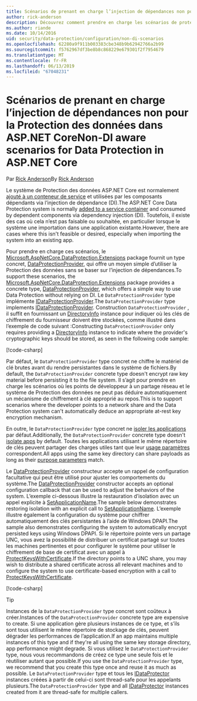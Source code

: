 ```yaml
---
title: Scénarios de prenant en charge l’injection de dépendances non pour la Protection des données dans ASP.NET Core
author: rick-anderson
description: Découvrez comment prendre en charge les scénarios de protection de données où vous ne pouvez pas ou ne souhaitez pas utiliser un service fourni par l’injection de dépendances.
ms.author: riande
ms.date: 10/14/2016
uid: security/data-protection/configuration/non-di-scenarios
ms.openlocfilehash: 62280a9f911b003383cbe348b9b62942766a2b99
ms.sourcegitcommit: f5762967df3be8b8c868229e679301f2f7954679
ms.translationtype: MT
ms.contentlocale: fr-FR
ms.lasthandoff: 06/13/2019
ms.locfileid: "67048231"
---
```

# <a name="non-di-aware-scenarios-for-data-protection-in-aspnet-core"></a><span data-ttu-id="b7ce4-103">Scénarios de prenant en charge l’injection de dépendances non pour la Protection des données dans ASP.NET Core</span><span class="sxs-lookup"><span data-stu-id="b7ce4-103">Non-DI aware scenarios for Data Protection in ASP.NET Core</span></span>

<span data-ttu-id="b7ce4-104">Par [Rick Anderson](https://twitter.com/RickAndMSFT)</span><span class="sxs-lookup"><span data-stu-id="b7ce4-104">By [Rick Anderson](https://twitter.com/RickAndMSFT)</span></span>

<span data-ttu-id="b7ce4-105">Le système de Protection des données ASP.NET Core est normalement [ajouté à un conteneur de service](xref:security/data-protection/consumer-apis/overview) et utilisées par les composants dépendants via l’injection de dépendance (DI).</span><span class="sxs-lookup"><span data-stu-id="b7ce4-105">The ASP.NET Core Data Protection system is normally [added to a service container](xref:security/data-protection/consumer-apis/overview) and consumed by dependent components via dependency injection (DI).</span></span> <span data-ttu-id="b7ce4-106">Toutefois, il existe des cas où cela n’est pas faisable ou souhaitée, en particulier lorsque le système une importation dans une application existante.</span><span class="sxs-lookup"><span data-stu-id="b7ce4-106">However, there are cases where this isn't feasible or desired, especially when importing the system into an existing app.</span></span>

<span data-ttu-id="b7ce4-107">Pour prendre en charge ces scénarios, le [Microsoft.AspNetCore.DataProtection.Extensions](https://www.nuget.org/packages/Microsoft.AspNetCore.DataProtection.Extensions/) package fournit un type concret, [DataProtectionProvider](/dotnet/api/Microsoft.AspNetCore.DataProtection.DataProtectionProvider), qui offre un moyen simple d’utiliser la Protection des données sans se baser sur l’injection de dépendances.</span><span class="sxs-lookup"><span data-stu-id="b7ce4-107">To support these scenarios, the [Microsoft.AspNetCore.DataProtection.Extensions](https://www.nuget.org/packages/Microsoft.AspNetCore.DataProtection.Extensions/) package provides a concrete type, [DataProtectionProvider](/dotnet/api/Microsoft.AspNetCore.DataProtection.DataProtectionProvider), which offers a simple way to use Data Protection without relying on DI.</span></span> <span data-ttu-id="b7ce4-108">Le `DataProtectionProvider` type implémente [IDataProtectionProvider](/dotnet/api/microsoft.aspnetcore.dataprotection.idataprotectionprovider).</span><span class="sxs-lookup"><span data-stu-id="b7ce4-108">The `DataProtectionProvider` type implements [IDataProtectionProvider](/dotnet/api/microsoft.aspnetcore.dataprotection.idataprotectionprovider).</span></span> <span data-ttu-id="b7ce4-109">Construction `DataProtectionProvider` , il suffit en fournissant un [DirectoryInfo](/dotnet/api/system.io.directoryinfo) instance pour indiquer où les clés de chiffrement du fournisseur doivent être stockées, comme illustré dans l’exemple de code suivant :</span><span class="sxs-lookup"><span data-stu-id="b7ce4-109">Constructing `DataProtectionProvider` only requires providing a [DirectoryInfo](/dotnet/api/system.io.directoryinfo) instance to indicate where the provider's cryptographic keys should be stored, as seen in the following code sample:</span></span>

[!code-csharp[](non-di-scenarios/_static/nodisample1.cs)]

<span data-ttu-id="b7ce4-110">Par défaut, le `DataProtectionProvider` type concret ne chiffre le matériel de clé brutes avant du rendre persistantes dans le système de fichiers.</span><span class="sxs-lookup"><span data-stu-id="b7ce4-110">By default, the `DataProtectionProvider` concrete type doesn't encrypt raw key material before persisting it to the file system.</span></span> <span data-ttu-id="b7ce4-111">Il s’agit pour prendre en charge les scénarios où les points de développeur à un partage réseau et le système de Protection des données ne peut pas déduire automatiquement un mécanisme de chiffrement à clé approprié au repos.</span><span class="sxs-lookup"><span data-stu-id="b7ce4-111">This is to support scenarios where the developer points to a network share and the Data Protection system can't automatically deduce an appropriate at-rest key encryption mechanism.</span></span>

<span data-ttu-id="b7ce4-112">En outre, le `DataProtectionProvider` type concret ne [isoler les applications](xref:security/data-protection/configuration/overview#per-application-isolation) par défaut.</span><span class="sxs-lookup"><span data-stu-id="b7ce4-112">Additionally, the `DataProtectionProvider` concrete type doesn't [isolate apps](xref:security/data-protection/configuration/overview#per-application-isolation) by default.</span></span> <span data-ttu-id="b7ce4-113">Toutes les applications utilisant le même répertoire de clés peuvent partager des charges utiles tant que leur [usage paramètres](xref:security/data-protection/consumer-apis/purpose-strings) correspondent.</span><span class="sxs-lookup"><span data-stu-id="b7ce4-113">All apps using the same key directory can share payloads as long as their [purpose parameters](xref:security/data-protection/consumer-apis/purpose-strings) match.</span></span>

<span data-ttu-id="b7ce4-114">Le [DataProtectionProvider](/dotnet/api/microsoft.aspnetcore.dataprotection.dataprotectionprovider) constructeur accepte un rappel de configuration facultative qui peut être utilisé pour ajuster les comportements du système.</span><span class="sxs-lookup"><span data-stu-id="b7ce4-114">The [DataProtectionProvider](/dotnet/api/microsoft.aspnetcore.dataprotection.dataprotectionprovider) constructor accepts an optional configuration callback that can be used to adjust the behaviors of the system.</span></span> <span data-ttu-id="b7ce4-115">L’exemple ci-dessous illustre la restauration d’isolation avec un appel explicite à [SetApplicationName](/dotnet/api/microsoft.aspnetcore.dataprotection.dataprotectionbuilderextensions.setapplicationname).</span><span class="sxs-lookup"><span data-stu-id="b7ce4-115">The sample below demonstrates restoring isolation with an explicit call to [SetApplicationName](/dotnet/api/microsoft.aspnetcore.dataprotection.dataprotectionbuilderextensions.setapplicationname).</span></span> <span data-ttu-id="b7ce4-116">L’exemple illustre également la configuration du système pour chiffrer automatiquement des clés persistantes à l’aide de Windows DPAPI.</span><span class="sxs-lookup"><span data-stu-id="b7ce4-116">The sample also demonstrates configuring the system to automatically encrypt persisted keys using Windows DPAPI.</span></span> <span data-ttu-id="b7ce4-117">Si le répertoire pointe vers un partage UNC, vous avez la possibilité de distribuer un certificat partagé sur toutes les machines pertinentes et pour configurer le système pour utiliser le chiffrement de base de certificat avec un appel à [ProtectKeysWithCertificate](/dotnet/api/microsoft.aspnetcore.dataprotection.dataprotectionbuilderextensions.protectkeyswithcertificate).</span><span class="sxs-lookup"><span data-stu-id="b7ce4-117">If the directory points to a UNC share, you may wish to distribute a shared certificate across all relevant machines and to configure the system to use certificate-based encryption with a call to [ProtectKeysWithCertificate](/dotnet/api/microsoft.aspnetcore.dataprotection.dataprotectionbuilderextensions.protectkeyswithcertificate).</span></span>

[!code-csharp[](non-di-scenarios/_static/nodisample2.cs)]

> [!TIP]
> <span data-ttu-id="b7ce4-118">Instances de la `DataProtectionProvider` type concret sont coûteux à créer.</span><span class="sxs-lookup"><span data-stu-id="b7ce4-118">Instances of the `DataProtectionProvider` concrete type are expensive to create.</span></span> <span data-ttu-id="b7ce4-119">Si une application gère plusieurs instances de ce type, et s’ils sont tous utilisent le même répertoire de stockage de clés, peuvent dégrader les performances de l’application.</span><span class="sxs-lookup"><span data-stu-id="b7ce4-119">If an app maintains multiple instances of this type and if they're all using the same key storage directory, app performance might degrade.</span></span> <span data-ttu-id="b7ce4-120">Si vous utilisez le `DataProtectionProvider` type, nous vous recommandons de créez ce type une seule fois et le réutiliser autant que possible.</span><span class="sxs-lookup"><span data-stu-id="b7ce4-120">If you use the `DataProtectionProvider` type, we recommend that you create this type once and reuse it as much as possible.</span></span> <span data-ttu-id="b7ce4-121">Le `DataProtectionProvider` type et tous les [IDataProtector](/dotnet/api/microsoft.aspnetcore.dataprotection.idataprotector) instances créées à partir de celui-ci sont thread-safe pour les appelants plusieurs.</span><span class="sxs-lookup"><span data-stu-id="b7ce4-121">The `DataProtectionProvider` type and all [IDataProtector](/dotnet/api/microsoft.aspnetcore.dataprotection.idataprotector) instances created from it are thread-safe for multiple callers.</span></span>
